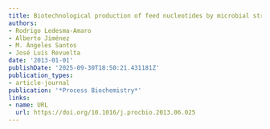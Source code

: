 ```yaml
---
title: Biotechnological production of feed nucleotides by microbial strain improvement
authors:
- Rodrigo Ledesma‐Amaro
- Alberto Jiménez
- M. Ángeles Santos
- José Luis Revuelta
date: '2013-01-01'
publishDate: '2025-09-30T18:50:21.431181Z'
publication_types:
- article-journal
publication: '*Process Biochemistry*'
links:
- name: URL
  url: https://doi.org/10.1016/j.procbio.2013.06.025
---
```

